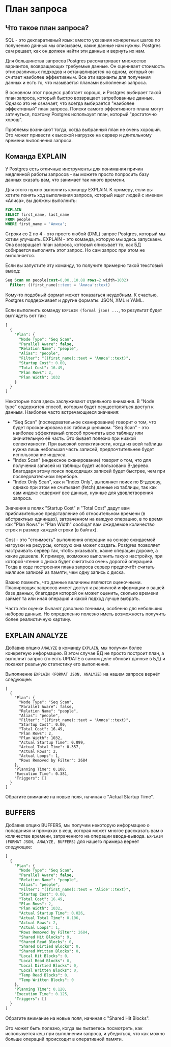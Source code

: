 # План запроса

## Что такое план запроса?
SQL - это декларативный язык: вместо указания конкретных шагов по получению данных мы описываем,
какие данные нам нужны. Postgres сам решает, как он должен найти эти данные и вернуть их нам.

Для большинства запросов Postgres рассматривает множество вариантов, возвращающих требуемые данные. 
Он оценивает стоимость этих различных подходов и останавливается на одном, который он считает наиболее эффективным. 
Все эти варианты для получения данных и есть то, что называется планами выполнения запроса.

В основном этот процесс работает хорошо, и Postgres выбирает такой план запроса, который быстро возвращает затребованные данные.
Однако это не означает, что всегда выбирается "наиболее эффективный" план запроса.
Поиски самого эффективного плана могут затянуться, поэтому Postgres использует план, который "достаточно хорош".

Проблемы возникают тогда, когда выбранный план не очень хороший.
Это может привести к высокой нагрузке на сервер и длительному времени выполнения запроса.

## Команда EXPLAIN

У Postgres есть отличные инструменты для понимания причин медленной работы запросов - 
вы можете просто попросить базу данных сказать вам, что занимает так много времени.

Для этого нужно выполнить команду EXPLAIN.
К примеру, если вы хотите понять ход выполнения запроса, который ищет людей с именем «Алиса», вы должны выполнить:

```sql
EXPLAIN
SELECT first_name, last_name 
FROM people
WHERE first_name = 'Алиса';
```

Строки со 2 по 4 - это просто любой (DML) запрос Postgres, который мы хотим улучшить.
EXPLAIN - это команда, которую мы здесь запускаем. 
Она возвращает план запроса, который описывает то, как БД собирается выполнять этот запрос. Но сам запрос при этом не выполняется.

Если вы запустите эту команду, то получите примерно такой текстовый вывод:
```sql
Seq Scan on people(cost=0.00..10.88 rows=2 width=1032)
  Filter: ((first_name)::text = 'Алиса'::text)
```
Кому-то подобный формат может показаться неудобным. 
К счастью, Postgres поддерживает и другие форматы: JSON, XML и YAML.

Если выполнить команду `EXPLAIN (formal json) ...`, то результат будет выглядеть вот так:

```sql
[
  {
    "Plan": {
      "Node Type": "Seq Scan",
      "Parallel Aware": false,
      "Relation Name": "people",
      "Alias": "people",
      "Filter": "((first_name)::text = 'Алиса'::text)",
      "Startup Cost": 0.00,
      "Total Cost": 16.49,
      "Plan Rows": 2,
      "Plan Width": 1032
    }
  }
]
```
Некоторые поля здесь заслуживают отдельного внимания.
В "Node type" содержится способ, которым будет осуществляться доступ к данным. Наиболее часто встречающиеся значения:
- "Seq Scan" (последовательное сканирование) говорит о том, что будет просканирована вся таблица целиком.
"Seq Scan" - это наиболее эффективный способ прочитать всю таблицу или значительную её часть.
Это бывает полезно при низкой селективности. При высокой селективности, когда из всей таблицы нужна лишь небольшая часть записей, 
предпочтительнее будет использование индекса.
- "Index Scan" (индексное сканирование) говорит о том, что для получения записей из таблицы будет использовано B-дерево.
Благодаря этому поиск подходящих записей будет быстрее, чем при последовательном переборе.
- "Index Only Scan", как и "Index Only", выполняет поиск по B-дереву, однако при этом не считывает (fetch) данные из таблицы,
так как сам индекс содержит все данные, нужные для удовлетворения запроса.  

Значения в полях "Startup Cost" и "Total Cost" дадут вам приблизительное представление об относительном времени (в абстрактных единицах),
затраченном на каждую операцию, в то время как "Plan Rows" и "Plan Width" сообщат вам ожидаемое количество строк и размер каждой строки (в байтах).

Cost - это "стоимость" выполнения операции на основе ожидаемой нагрузки на ресурсы, которую она может создать.
Postgres позволяет настраивать сервер так, чтобы указывать, какие операции дороже, а какие дешевле.
К примеру, возможно выполнить такую настройку, при которой чтение с диска будет считаться очень дорогой операцией.
Тогда в ходе построения плана запроса сервер предпочтёт считать миллион записей из памяти, чем одну запись с диска.

Важно помнить, что данные величины являются оценочными. 
Планировщик запросов имеет доступ к различной информации о вашей базе данных, 
благодаря которой он может оценить, сколько времени займет та или иная операция
и какой подход лучше выбрать. 

Часто эти оценки бывают довольно точными, особенно для небольших наборов данных. 
Но определенно полезно иметь возможность получить более реалистичную картину.

## EXPLAIN ANALYZE
Добавив опцию `ANALYZE` в команду `EXPLAIN`, мы получим более конкретную информацию.
В этом случае БД не просто построит план, а выполнит запрос (то есть UPDATE в самом деле обновит данные в БД) 
и покажет реальную статистику его выполнения.

Выполнение `EXPLAIN (FORMAT JSON, ANALYZE)` на нашем запросе вернёт следующее:
```
[
  {
    "Plan": {
      "Node Type": "Seq Scan",
      "Parallel Aware": false,
      "Relation Name": "people",
      "Alias": "people",
      "Filter": "((first_name)::text = 'Алиса'::text)",
      "Startup Cost": 0.00,
      "Total Cost": 16.49,
      "Plan Rows": 2,
      "Plan Width": 1032,
      "Actual Startup Time": 0.099,
      "Actual Total Time": 0.357,
      "Actual Rows": 2,
      "Actual Loops": 1,
      "Rows Removed by Filter": 2684
    },
    "Planning Time": 0.108,    
    "Execution Time": 0.381,
    "Triggers": []
  }
]
```
Обратите внимание на новые поля, начиная с "Actual Startup Time".

## BUFFERS
Добавив опцию BUFFERS, мы получим некоторую информацию о попаданиях и промахах в кеш,
которая может многое рассказать вам о количестве времени, затраченного на операции ввода-вывода.
`EXPLAIN (FORMAT JSON, ANALYZE, BUFFERS)` для нашего примера вернёт следующее:

```sql
[
  {
    "Plan": {
      "Node Type": "Seq Scan",
      "Parallel Aware": false,
      "Relation Name": "people",
      "Alias": "people",      
      "Filter": "((first_name)::text = 'Alice'::text)",
      "Startup Cost": 0.00,
      "Total Cost": 16.49,
      "Plan Rows": 2,
      "Plan Width": 1032,
      "Actual Startup Time": 0.026,
      "Actual Total Time": 0.106,
      "Actual Rows": 2,
      "Actual Loops": 1,
      "Rows Removed by Filter": 2684,
      "Shared Hit Blocks": 9,
      "Shared Read Blocks": 0,
      "Shared Dirtied Blocks": 0,
      "Shared Written Blocks": 0,
      "Local Hit Blocks": 0,
      "Local Read Blocks": 0,
      "Local Dirtied Blocks": 0,
      "Local Written Blocks": 0,
      "Temp Read Blocks": 0,
      "Temp Written Blocks": 0
    },
    "Planning Time": 0.120, 
    "Execution Time": 0.125,
    "Triggers": []
  }
]
```
Обратите внимание на новые поля, начиная с "Shared Hit Blocks".

Это может быть полезно, когда вы пытаетесь посмотреть, как используется кеш при выполнении запроса, и убедиться,
что как можно больше операций происходит в оперативной памяти.
